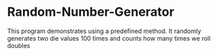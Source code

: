 # Random-Number-Generator
This program demonstrates using a predefined method. It randomly generates two die values 100 times and counts how many times we roll doubles
